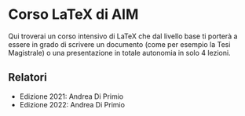 # Corso LaTeX di AIM

Qui troverai un corso intensivo di LaTeX che dal livello base ti porterà a essere in grado di scrivere un documento (come per esempio la Tesi Magistrale) o una presentazione in totale autonomia in solo 4 lezioni.

## Relatori

* Edizione 2021: Andrea Di Primio
* Edizione 2022: Andrea Di Primio
